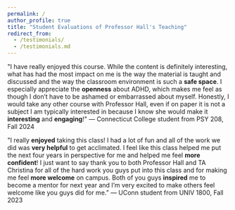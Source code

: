 ```yaml
---
permalink: /
author_profile: true
title: "Student Evaluations of Professor Hall's Teaching"
redirect_from: 
  - /testimonials/
  - /testimonials.md
---
```


 
"I have really enjoyed this course. While the content is definitely interesting, what has had the most impact on me is the way the material is taught and discussed and the way the classroom environment is such a <b>safe space</b>. I especially appreciate the <b>openness</b> about ADHD, which makes me feel as though I don’t have to be ashamed or embarrassed about myself. Honestly, I would take any other course with Professor Hall, even if on paper it is not a subject I am typically interested in because I know she would make it <b>interesting</b> and <b>engaging</b>!"
— Connecticut College student from PSY 208, Fall 2024

"I really <b>enjoyed</b> taking this class! I had a lot of fun and all of the work we did was <b>very helpful</b> to get acclimated. I feel like this class helped me put the next four years in perspective for me and helped me feel <b>more confident</b>! I just want to say thank you to both Professor Hall and TA Christina for all of the hard work you guys put into this class and for making me feel <b>more welcome</b> on campus. Both of you guys <b>inspired</b> me to become a mentor for next year and I’m very excited to make others feel welcome like you guys did for me.”
— UConn student from UNIV 1800, Fall 2023

